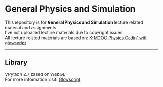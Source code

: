 # General Physics and Simulation

This repository is for **General Physics and Simulation** lecture related material and assignments  
I've not uploaded lecture materials due to copyright issues.  
All lecture related materials are based on: [K-MOOC Physics Codin' with glowscript](http://www.kmooc.kr/courses/course-v1:SejonguniversityK+SJMOOC09K+2019_03SJ9_R3/about)


---

## Library
VPython 2.7 based on WebGL  
For more information visit: [Glowscript](https://www.glowscript.org/)
